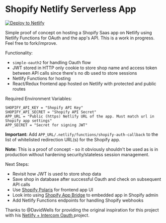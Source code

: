 # Shopify Netlify Serverless App

[![Deploy to Netlify](https://www.netlify.com/img/deploy/button.svg)](https://app.netlify.com/start/deploy?repository=https://github.com/mindofjonas/shopify-netlify-serverless)

Simple proof of concept on hosting a Shopify Saas app on Netlify using Netlify Functions for OAuth and the app's API. This is a work in progress. Feel free to fork/improve.

Functionality:

- `simple-oauth2` for handling Oauth flow
- JWT stored in HTTP only cookie to store shop name and access token between API calls since there's no db used to store sessions
- Netlify Functions for hosting
- React/Redux frontend app hosted on Netlify with protected and public routes

Required Environment Variables:

```
SHOPIFY_API_KEY = "Shopify API Key"
SHOPIFY_API_SECRET = "Shopify API Secret"
APP_URL = "Public (https) Netlify URL of the app. Must match url in Shopify app settings"
APP_SECRET = "Secret for signing JWT"
```

**Important:** Add `APP_URL/.netlify/functions/shopify-auth-callback` to the list of whitelisted redirection URL(s) for the Shopify app.

**Note:** This is a proof of concept - so it obviously shouldn't be used as is in production without hardening security/stateless session management.

Next Steps:

- Revisit how JWT is used to store shop data
- Save shop in database after successful Oauth and check on subsequent API calls
- Use [Shopify Polaris](https://polaris.shopify.com) for frontend app UI
- Look into using [Shopify App Bridge](https://help.shopify.com/en/api/embedded-apps/app-bridge) to embedded app in Shopify admin
- Add Netlify Functions endpoints for handling Shopify webhooks

Thanks to @DavidWells for providing the original inspiration for this project with his [Netlify + Intercom Oauth ](https://github.com/DavidWells/intercom-netlify-oauth) project.
